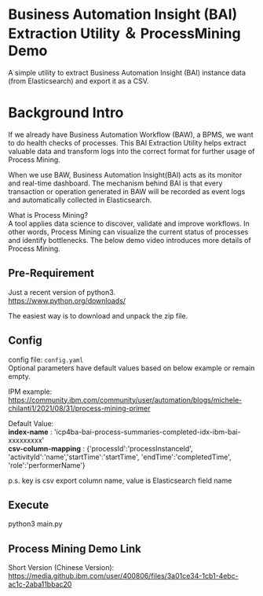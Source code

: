 
# Business Automation Insight (BAI) Extraction Utility ＆ ProcessMining Demo
A simple utility to extract Business Automation Insight (BAI) instance data (from Elasticsearch) and export it as a CSV.


# Background Intro
If we already have Business Automation Workflow (BAW), a BPMS, we want to do health checks of processes. This BAI Extraction Utility helps extract valuable data and transform logs into the correct format for further usage of Process Mining.

When we use BAW, Business Automation Insight(BAI) acts as its monitor and real-time dashboard.
The mechanism behind BAI is that every transaction or operation generated in BAW will be recorded as event logs and automatically collected in Elasticsearch.

What is Process Mining? <br />
A tool applies data science to discover, validate and improve workflows. 
In other words, Process Mining can visualize the current status of processes and identify bottlenecks.
The below demo video introduces more details of Process Mining.

## Pre-Requirement
Just a recent version of python3. <br />
https://www.python.org/downloads/

The easiest way is to download and unpack the zip file.

## Config
config file: `config.yaml` <br />
Optional parameters have default values based on below example or remain empty.

IPM example:
https://community.ibm.com/community/user/automation/blogs/michele-chilanti1/2021/08/31/process-mining-primer

Default Value: <br />
**index-name** : 'icp4ba-bai-process-summaries-completed-idx-ibm-bai-xxxxxxxxx' <br />
**csv-column-mapping** : {'processId':'processInstanceId', 'activityId':'name','startTime':'startTime', 'endTime':'completedTime', 'role':'performerName'}

p.s. key is csv export column name, value is Elasticsearch field name

## Execute
python3 main.py

## Process Mining Demo Link

Short Version (Chinese Version):
https://media.github.ibm.com/user/400806/files/3a01ce34-1cb1-4ebc-ac1c-2aba11bbac20 
